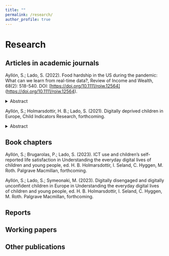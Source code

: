 ```yaml
---
title: ""
permalink: /research/
author_profile: true
---
```

Research
======

## Articles in academic journals

Ayllón, S.; Lado, S. (2022). Food hardship in the US during the pandemic: What can we learn from real-time data?, Review of Income and Wealth, 68(2): 518-540. DOI: [https://doi.org/10.1111/roiw.12564] (https://doi.org/10.1111/roiw.12564).
<details>
<summary>Abstract</summary>
We study the potential effect of the declaration of the state of emergency, the beginning and end of the stay-at-home orders, and the one-off Economic Impact Payments on food hardship in the US during the first wave of the coronavirus pandemic. We use daily data from Google Trends for the search term “foodbank” and document the development of a hunger crisis, as indicated by the number of individuals who need to locate a food pantry through the internet. The demand for charitable food handouts begins to decrease once families start receiving the stimulus payments, but the biggest fall comes when economic activity resumes after the lifting of the lockdown orders. Our estimates indicate that the increased need for emergency help among vulnerable families lasted for at least 10 weeks during the first wave of the pandemic, and we argue that real-time data can be useful in predicting such urgency.
</details>

Ayllón, S.; Holmarsdottir, H. B.; Lado, S. (2021). Digitally deprived children in Europe, Child Indicators Research, forthcoming.
<details>
<summary>Abstract</summary>
The COVID-19 pandemic has completely changed the need for internet connectivity and technologicaldevices across the population, but especially among school-aged children. For alarge proportion of pupils,access to a connected computer nowadays makes the difference between being able to keep up with theireducational development and falling badly behind. This paper provides a detailed account of the digitallydeprived children inEurope, according to the latest available wave of the European Union–Statistics onIncome and Living Conditions (EU-SILC). We find that 5.4% of school-aged children in Europe aredigitally deprived and that differences are large across countries. Children that cohabit with low-educatedparents, in poverty or in severe material deprivation are those most affected.
</details>

## Book chapters

Ayllón, S.; Brugarolas, P.; Lado, S. (2023). ICT use and children’s self-reported life satisfaction in Understanding the everyday digital lives of children and young people, ed. H. B. Holmarsdottir, I. Seland, C. Hyggen, M. Roth. Palgrave Macmillan, forthcoming.

Ayllón, S.; Lado, S.; Symeonaki, M. (2023). Digitally disengaged and digitally unconfident children in Europe in Understanding the everyday digital lives of children and young people, ed. H. B. Holmarsdottir, I. Seland, C. Hyggen, M. Roth. Palgrave Macmillan, forthcoming.

## Reports

## Working papers

## Other publications
